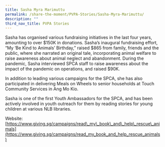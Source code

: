 ```yaml
---
title: Sasha Myra Marimuttu
permalink: /share-the-moment/PVPA-Stories/Sasha-Myra-Marimuttu/
description: ""
third_nav_title: PVPA Stories
---
```

Sasha has organised various fundraising initiatives in the last four years, amounting to over $150K in donations. Sasha’s inaugural fundraising effort, “My ‘Be Kind to Animals’ Birthday,” raised $865 from family, friends and the public, where she narrated an original tale, incorporating animal welfare to raise awareness about animal neglect and abandonment. During the pandemic, Sasha interviewed SPCA staff to raise awareness about the impact of the pandemic on operations, and raised $90K.

In addition to leading various campaigns for the SPCA, she has also participated in delivering Meals on Wheels to senior households at Touch Community Services in Ang Mo Kio.

Sasha is one of the first Youth Ambassadors for the SPCA, and has been actively involved in youth outreach for them by reading stories for young children at various NLB libraries.

Website: [https://www.giving.sg/campaigns/read\_my\_book\_and\_help\_rescue\_animals](https://www.giving.sg/campaigns/read_my_book_and_help_rescue_animals)